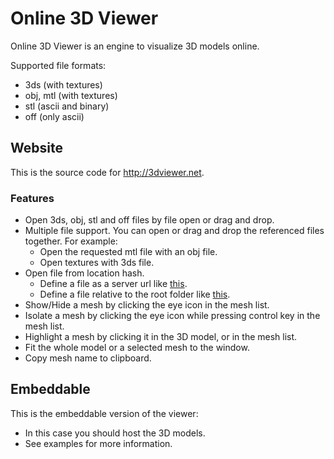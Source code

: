 # Online 3D Viewer

Online 3D Viewer is an engine to visualize 3D models online.

Supported file formats:
  - 3ds (with textures)
  - obj, mtl (with textures)
  - stl (ascii and binary)
  - off (only ascii)

## Website

This is the source code for http://3dviewer.net.

### Features

- Open 3ds, obj, stl and off files by file open or drag and drop.
- Multiple file support. You can open or drag and drop the referenced files together. For example:
  - Open the requested mtl file with an obj file.
  - Open textures with 3ds file.
- Open file from location hash.
  - Define a file as a server url like [this](http://3dviewer.net/#https://cdn.rawgit.com/kovacsv/Online3DViewer/9e9ca71d/website/testfiles/cube.3ds).
  - Define a file relative to the root folder like [this](http://3dviewer.net/#testfiles/cube.3ds).
- Show/Hide a mesh by clicking the eye icon in the mesh list.
- Isolate a mesh by clicking the eye icon while pressing control key in the mesh list.
- Highlight a mesh by clicking it in the 3D model, or in the mesh list.
- Fit the whole model or a selected mesh to the window.
- Copy mesh name to clipboard.

## Embeddable

This is the embeddable version of the viewer:
- In this case you should host the 3D models.
- See examples for more information.
